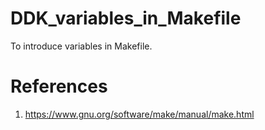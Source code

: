 # DDK_variables_in_Makefile
To introduce variables in Makefile.

# References
1. https://www.gnu.org/software/make/manual/make.html
